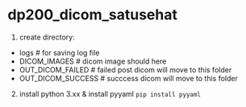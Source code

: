 # dp200_dicom_satusehat

1. create directory:

- logs # for saving log file
- DICOM_IMAGES # dicom image should here
- OUT_DICOM_FAILED # failed post dicom will move to this folder
- OUT_DICOM_SUCCESS # succcess dicom will move to this folder

2. install python 3.xx & install pyyaml
   `pip install pyyaml`
